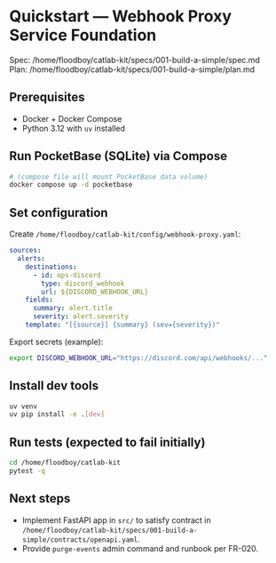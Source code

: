 # Quickstart — Webhook Proxy Service Foundation

Spec: /home/floodboy/catlab-kit/specs/001-build-a-simple/spec.md  
Plan: /home/floodboy/catlab-kit/specs/001-build-a-simple/plan.md

## Prerequisites
- Docker + Docker Compose
- Python 3.12 with `uv` installed

## Run PocketBase (SQLite) via Compose
```bash
# (compose file will mount PocketBase data volume)
docker compose up -d pocketbase
```

## Set configuration
Create `/home/floodboy/catlab-kit/config/webhook-proxy.yaml`:
```yaml
sources:
  alerts:
    destinations:
      - id: ops-discord
        type: discord_webhook
        url: ${DISCORD_WEBHOOK_URL}
    fields:
      summary: alert.title
      severity: alert.severity
    template: "[{source}] {summary} (sev={severity})"
```
Export secrets (example):
```bash
export DISCORD_WEBHOOK_URL="https://discord.com/api/webhooks/..."
```

## Install dev tools
```bash
uv venv
uv pip install -e .[dev]
```

## Run tests (expected to fail initially)
```bash
cd /home/floodboy/catlab-kit
pytest -q
```

## Next steps
- Implement FastAPI app in `src/` to satisfy contract in `/home/floodboy/catlab-kit/specs/001-build-a-simple/contracts/openapi.yaml`.
- Provide `purge-events` admin command and runbook per FR-020.
